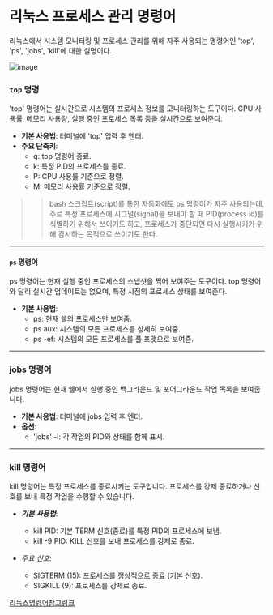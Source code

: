 # 리눅스 프로세스 관리 명령어

리눅스에서 시스템 모니터링 및 프로세스 관리를 위해 자주 사용되는 명령어인 'top', 'ps', 'jobs', 'kill'에 대한 설명이다.

![image](https://www.google.com/url?sa=i&url=https%3A%2F%2Fwww.codestates.com%2Fblog%2Fcontent%2F%25EB%25A6%25AC%25EB%2588%2585%25EC%258A%25A4-%25EA%25B8%25B0%25EB%25B3%25B8-%25EB%25AA%2585%25EB%25A0%25B9%25EC%2596%25B4&psig=AOvVaw3nbBNcZu6Ng0TAdVZlcQcQ&ust=1717246793613000&source=images&cd=vfe&opi=89978449&ved=0CBIQjRxqFwoTCJCzmpf5t4YDFQAAAAAdAAAAABAE)


### `top` 명령

'top' 명령어는 실시간으로 시스템의 프로세스 정보를 모니터링하는 도구이다. CPU 사용률, 메모리 사용량, 실행 중인 프로세스 목록 등을 실시간으로 보여준다.

- **기본 사용법**: 터미널에 'top' 입력 후 엔터.
- **주요 단축키**:
  + q: top 명령어 종료.
  + k: 특정 PID의 프로세스를 종료.
  + P: CPU 사용률 기준으로 정렬.
  + M: 메모리 사용률 기준으로 정렬.

>> bash 스크립트(script)를 통한 자동화에도 ps 명령어가 자주 사용되는데,주로 특정 프로세스에 시그널(signal)을 보내야 할 때 PID(process id)를 식별하기 위해서 쓰이기도 하고, 프로세스가 중단되면 다시 실행시키기 위해 감시하는 목적으로 쓰이기도 한다.  

******

#### `ps` 명령어

ps 명령어는 현재 실행 중인 프로세스의 스냅샷을 찍어 보여주는 도구이다. top 명령어와 달리 실시간 업데이트는 없으며, 특정 시점의 프로세스 상태를 보여준다.

- **기본 사용법**:
  + ps: 현재 쉘의 프로세스만 보여줌.
  + ps aux: 시스템의 모든 프로세스를 상세히 보여줌.
  + ps -ef: 시스템의 모든 프로세스를 풀 포맷으로 보여줌.
-------
 

### jobs 명령어

jobs 명령어는 현재 쉘에서 실행 중인 백그라운드 및 포어그라운드 작업 목록을 보여줍니다.

- **기본 사용법**: 터미널에 jobs 입력 후 엔터.
- **옵션**:
  - 'jobs' -l: 각 작업의 PID와 상태를 함께 표시.


--------------
### kill 명령어

kill 명령어는 특정 프로세스를 종료시키는 도구입니다. 프로세스를 강제 종료하거나 신호를 보내 특정 작업을 수행할 수 있습니다.

- ***기본 사용법***:
  - kill PID: 기본 TERM 신호(종료)를 특정 PID의 프로세스에 보냄.
  - kill -9 PID: KILL 신호를 보내 프로세스를 강제로 종료.


- *주요 신호*:
  - SIGTERM (15): 프로세스를 정상적으로 종료 (기본 신호).
  - SIGKILL (9): 프로세스를 강제로 종료.


[리눅스명령어참고링크](https://inpa.tistory.com/entry/LINUX-%F0%9F%93%9A-%ED%94%84%EB%A1%9C%EC%84%B8%EC%8A%A4-%EA%B4%80%EB%A6%AC-%EB%AA%85%EB%A0%B9%EC%96%B4-%F0%9F%92%AF-%EC%A0%95%EB%A6%AC-Foreground-Background)

